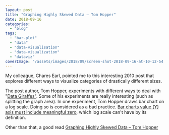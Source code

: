 ```yaml
---
layout: post
title: "Graphing Highly Skewed Data – Tom Hopper"
date: 2018-09-16
categories: 
  - "blog"
tags: 
  - "bar-plot"
  - "data"
  - "data-visualisation"
  - "data-visualization"
  - "dataviz"
coverImage: "/assets/images/2018/09/screen-shot-2018-09-16-at-10-12-54.png"
---
```


My colleague, Chares Earl, pointed me to this interesting 2010 post that explores different ways to visualize categories of drastically different sizes.

The post author, Tom Hopper, experiments with different ways to deal with "[Data Giraffes"](https://www.optimove.com/blog/beware-the-giraffes-in-your-data). Some of his experiments are really interesting (such as splitting the graph area). In one experiment, Tom Hopper draws bar chart on a log scale. Doing so is considered as a bad practice. [Bar charts value (Y) axis must include meaningful zero](http://gorelik.net/2018/02/08/why-bar-charts-should-always-start-at-zero/), which log scale can't have by its definition.

Other than that, a good read [Graphing Highly Skewed Data – Tom Hopper](https://tomhopper.me/2010/08/30/graphing-highly-skewed-data/)
